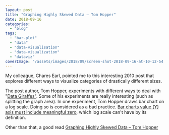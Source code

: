 ```yaml
---
layout: post
title: "Graphing Highly Skewed Data – Tom Hopper"
date: 2018-09-16
categories: 
  - "blog"
tags: 
  - "bar-plot"
  - "data"
  - "data-visualisation"
  - "data-visualization"
  - "dataviz"
coverImage: "/assets/images/2018/09/screen-shot-2018-09-16-at-10-12-54.png"
---
```


My colleague, Chares Earl, pointed me to this interesting 2010 post that explores different ways to visualize categories of drastically different sizes.

The post author, Tom Hopper, experiments with different ways to deal with "[Data Giraffes"](https://www.optimove.com/blog/beware-the-giraffes-in-your-data). Some of his experiments are really interesting (such as splitting the graph area). In one experiment, Tom Hopper draws bar chart on a log scale. Doing so is considered as a bad practice. [Bar charts value (Y) axis must include meaningful zero](http://gorelik.net/2018/02/08/why-bar-charts-should-always-start-at-zero/), which log scale can't have by its definition.

Other than that, a good read [Graphing Highly Skewed Data – Tom Hopper](https://tomhopper.me/2010/08/30/graphing-highly-skewed-data/)
